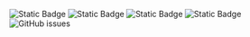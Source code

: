 ![Static Badge](https://img.shields.io/badge/blacklists-60-000000) ![Static Badge](https://img.shields.io/badge/blacklisted-2735110-cc0000) ![Static Badge](https://img.shields.io/badge/whitelisted-2242-00CC00) ![Static Badge](https://img.shields.io/badge/streaming_blacklist-28106-000000) ![GitHub issues](https://img.shields.io/github/issues/fabriziosalmi/blacklists)
